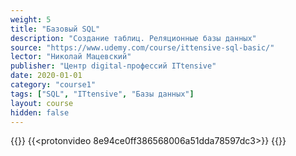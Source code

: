 ```yaml
---
weight: 5 
title: "Базовый SQL"
description: "Создание таблиц. Реляционные базы данных"
source: "https://www.udemy.com/course/ittensive-sql-basic/"
lector: "Николай Мацевский"
publisher: "Центр digital-профессий ITtensive"
date: 2020-01-01
category: "course1"
tags: ["SQL", "ITtensive", "Базы данных"]
layout: course
hidden: false
---
```

{{<players>}}
    {{<protonvideo 8e94ce0ff386568006a51dda78597dc3>}}
{{</players>}}